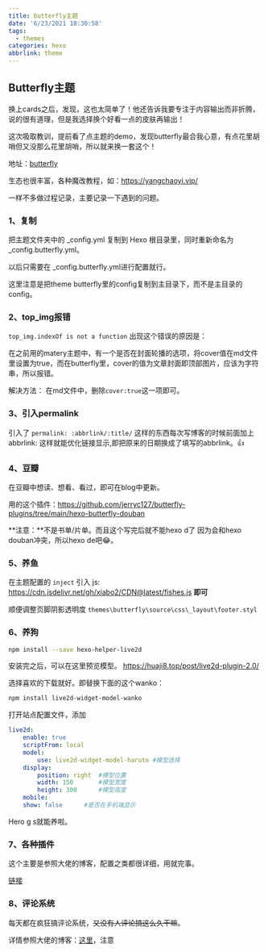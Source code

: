 ```yaml
---
title: butterfly主题
date: '6/23/2021 18:30:58'
tags:
  - themes
categories: hexo
abbrlink: theme
---
```


## Butterfly主题

换上cards之后，发现，这也太简单了！他还告诉我要专注于内容输出而非折腾，说的很有道理，但是我选择换个好看一点的皮肤再输出！

这次吸取教训，提前看了点主题的demo，发现butterfly最合我心意，有点花里胡哨但又没那么花里胡哨，所以就来换一套这个！

地址：[butterfly](https://butterfly.js.org/posts/21cfbf15/#%E5%AE%89%E8%A3%9D)

生态也很丰富，各种魔改教程，如：https://yangchaoyi.vip/

一样不多做过程记录，主要记录一下遇到的问题。

### 1、复制

把主题文件夹中的 _config.yml 复制到 Hexo 根目录里，同时重新命名为 _config.butterfly.yml。

以后只需要在 _config.butterfly.yml进行配置就行。

这里注意是把theme butterfly里的config复制到主目录下，而不是主目录的config。

### 2、top_img报错

`top_img.indexOf is not a function` 出现这个错误的原因是：

在之前用的matery主题中，有一个是否在封面轮播的选项，将cover值在md文件里设置为true，而在butterfly里，cover的值为文章封面即顶部图片，应该为字符串，所以报错。

解决方法： 在md文件中，删除`cover:true`这一项即可。

### 3、引入permalink

引入了 `permalink: :abbrlink/:title/` 这样的东西每次写博客的时候前面加上 abbrlink: 这样就能优化链接显示,即把原来的日期换成了填写的abbrlink。👍

### 4、豆瓣

在豆瓣中想读、想看、看过，即可在blog中更新。

用的这个插件：https://github.com/jerryc127/butterfly-plugins/tree/main/hexo-butterfly-douban

**注意：**不是书单/片单。而且这个写完后就不能hexo d了 因为会和hexo douban冲突，所以hexo de吧😂。

### 5、养鱼

在主题配置的 `inject` 引入 js: https://cdn.jsdelivr.net/gh/xiabo2/CDN@latest/fishes.js **即可**

顺便调整页脚阴影透明度 `themes\butterfly\source\css\_layout\footer.styl`

### 6、养狗

```bash
npm install --save hexo-helper-live2d
```

安装完之后，可以在这里预览模型。 https://huaji8.top/post/live2d-plugin-2.0/

选择喜欢的下载就好。即替换下面的这个wanko：

```bash
npm install live2d-widget-model-wanko
```

打开站点配置文件，添加

```yaml
live2d:	
	enable: true	
	scriptFrom: local	
	model: 		
		use: live2d-widget-model-haruto #模型选择	
	display: 		
		position: right  #模型位置		
		width: 150       #模型宽度		
		height: 300      #模型高度	
	mobile: 		
    show: false      #是否在手机端显示
```

Hero g s就能养啦。



### 7、各种插件

这个主要是参照大佬的博客，配置之类都很详细，用就完事。

[链接](https://zfe.space/categories/%E6%95%99%E7%A8%8B/)

### 8、评论系统

每天都在疯狂搞评论系统，~~又没有人评论搞这么久干嘛~~。

详情参照大佬的博客：[这里](https://blog.hclonely.com/posts/409d3090/)，注意


